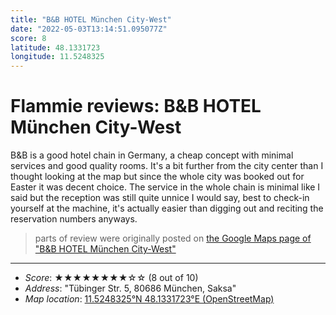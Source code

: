 ```yaml
---
title: "B&B HOTEL München City-West"
date: "2022-05-03T13:14:51.095077Z"
score: 8
latitude: 48.1331723
longitude: 11.5248325
---
```

# Flammie reviews: B&B HOTEL München City-West

B&B is a good hotel chain in Germany, a cheap concept with minimal
services and good quality rooms. It's a bit further from the city center
than I thought looking at the map but since the whole city was booked
out for Easter it was decent choice. The service in the whole chain is
minimal like I said but the reception was still quite unnice I would
say, best to check-in yourself at the machine, it's actually easier than
digging out and reciting the reservation numbers anyways.

> parts of review were originally posted on [the Google Maps page of
  "B&B HOTEL München City-West"](https://www.google.com/maps/place//data=!4m2!3m1!1s0x0:0x61216d5ac4319fc6)
* * *
- *Score*: ★★★★★★★★☆☆ (8 out of 10)
- *Address*: "Tübinger Str. 5, 80686 München, Saksa"
- *Map location*: [11.5248325°N 48.1331723°E (OpenStreetMap)](https://www.openstreetmap.org/?mlat=48.1331723&mlon=11.5248325&zoom=12)

